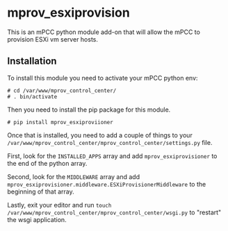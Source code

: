 # mprov_esxiprovision
This is an mPCC python module add-on that will allow the mPCC to provision ESXi vm server hosts.


## Installation

To install this module you need to activate your mPCC python env:
```
# cd /var/www/mprov_control_center/
# . bin/activate
```

Then you need to install the pip package for this module.
```
# pip install mprov_esxiproviioner
```

Once that is installed, you need to add a couple of things to your `/var/www/mprov_control_center/mprov_control_center/settings.py` file.  

First, look for the `INSTALLED_APPS` array and add `mprov_esxiprovisioner` to the end of the python array.

Second, look for the `MIDDLEWARE` array and add `mprov_esxiprovisioner.middleware.ESXiProvisionerMiddleware` to the beginning of that array.

Lastly, exit your editor and run `touch /var/www/mprov_control_center/mprov_control_center/wsgi.py` to "restart" the wsgi application.
